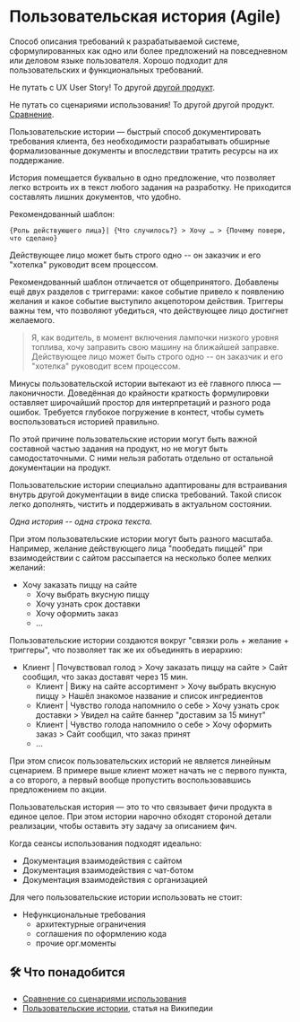 # Пользовательская история (Agile)

Способ описания требований к разрабатываемой системе, сформулированных как одно или более предложений на повседневном или деловом языке пользователя. Хорошо подходит для пользовательских и функциональных требований.

Не путать с UX User Story! То другой [другой продукт](/products/dvmn_org/ux-user-story/).

Не путать со сценариями использования! То другой другой продукт. [Сравнение](./comparison_with_use_case.md).

Пользовательские истории — быстрый способ документировать требования клиента, без необходимости разрабатывать обширные формализованные документы и впоследствии тратить ресурсы на их поддержание.

История помещается буквально в одно предложение, что позволяет легко встроить их в текст любого задания на разработку. Не приходится составлять лишних документов, что удобно.

Рекомендованный шаблон:

```
{Роль действуюшего лица}| {Что случилось?} > Хочу … > {Почему поверю, что сделано}
```

Действующее лицо может быть строго одно -- он заказчик и его "хотелка" руководит всем процессом.

Рекомендованный шаблон отличается от общепринятого. Добавлены ещё двух разделов с триггерами: какое событие привело к появлению желания и какое событие выступило акцепотором действия. Триггеры важны тем, что позволяют убедиться, что действующее лицо достигнет желаемого.

> Я, как водитель, в момент включения лампочки низкого уровня топлива, хочу заправить свою машину на ближайшей заправке.
Действующее лицо может быть строго одно -- он заказчик и его "хотелка" руководит всем процессом.


Минусы пользовательской истории вытекают из её главного плюса — лаконичности. Доведённая до крайности краткость формулировки оставляет широчайший простор для интерпретаций и разного рода ошибок. Требуется глубокое погружение в контест, чтобы суметь воспользоваться историей правильно.

По этой причине пользовательские истории могут быть важной составной частью задания на продукт, но не могут быть самодостаточными. С ними нельзя работать отдельно от остальной документации на продукт.

Пользовательские истории специально адаптированы для встраивания внутрь другой документации в виде списка требований. Такой список легко дополнять, чистить и поддерживать в актуальном состоянии.

*Одна история -- одна строка текста.*

При этом пользовательские истории могут быть разного масштаба. Например, желание действующего лица "пообедать пиццей" при взаимодействии с сайтом рассыпается на несколько более мелких желаний:

- Хочу заказать пиццу на сайте
    - Хочу выбрать вкусную пиццу
    - Хочу узнать срок доставки
    - Хочу оформить заказ
    - …

Пользовательские истории создаются вокруг "связки роль + желание + триггеры", что позволяет так же их объединять в иерархию:

- Клиент | Почувствовал голод > Хочу заказать пиццу на сайте > Сайт сообщил, что заказ доставят через 15 мин.
    - Клиент | Вижу на сайте ассортимент > Хочу выбрать вкусную пиццу > Нашёл знакомое название и список ингредиентов
    - Клиент | Чувство голода напомнило о себе > Хочу узнать срок доставки > Увидел на сайте баннер "доставим за 15 минут"
    - Клиент | Чувство голода напомнило о себе > Хочу оформить заказ > Сайт сообщил, что заказ принят
    - …

При этом список пользовательских историй не является линейным сценарием. В примере выше клиент может начать не с первого пункта, а со второго, а первый вообще пропустить воспользовавшись предложением по акции.

Пользовательская история — это то что связывает фичи продукта в единое целое. При этом истории нарочно обходят стороной детали реализации, чтобы оставить эту задачу за описанием фич.

Когда сеансы использования подходят идеально:

- Документация взаимодействия с сайтом
- Документация взаимодействия с чат-ботом
- Документация взаимодействия с организацией

Для чего пользовательские истории использовать не стоит:

- Нефункциональные требования
    - архитектурные ограничения
    - соглашения по оформлению кода
    - прочие орг.моменты

## 🛠️ Что понадобится

- [Сравнение со сценариями использования](./comparison_with_use_case.md)
- [Пользовательские истории](https://ru.wikipedia.org/wiki/%D0%9F%D0%BE%D0%BB%D1%8C%D0%B7%D0%BE%D0%B2%D0%B0%D1%82%D0%B5%D0%BB%D1%8C%D1%81%D0%BA%D0%B8%D0%B5_%D0%B8%D1%81%D1%82%D0%BE%D1%80%D0%B8%D0%B8), статья на Википедии
